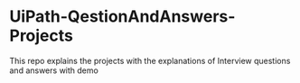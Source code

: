 # UiPath-QestionAndAnswers-Projects
This repo explains the projects with the explanations of Interview questions and answers with demo
